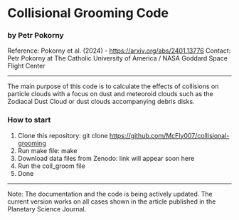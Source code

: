 # Collisional Grooming Code
### by Petr Pokorny

 Reference: Pokorny et al. (2024) - https://arxiv.org/abs/2401.13776
 Contact: Petr Pokorny at The Catholic University of America / NASA Goddard Space Flight Center

---

The main purpose of this code is to calculate the effects of collisions on particle clouds with a focus on dust and meteoroid clouds such as the Zodiacal Dust Cloud or dust clouds accompanying debris disks.

### How to start
1. Clone this repository: git clone https://github.com/McFly007/collisional-grooming
2. Run make file: make
3. Download data files from Zenodo: link will appear soon here
4. Run the coll_groom file
5. Done

---
Note: The documentation and the code is being actively updated. The current version works on all cases shown in the article published in the Planetary Science Journal. 

